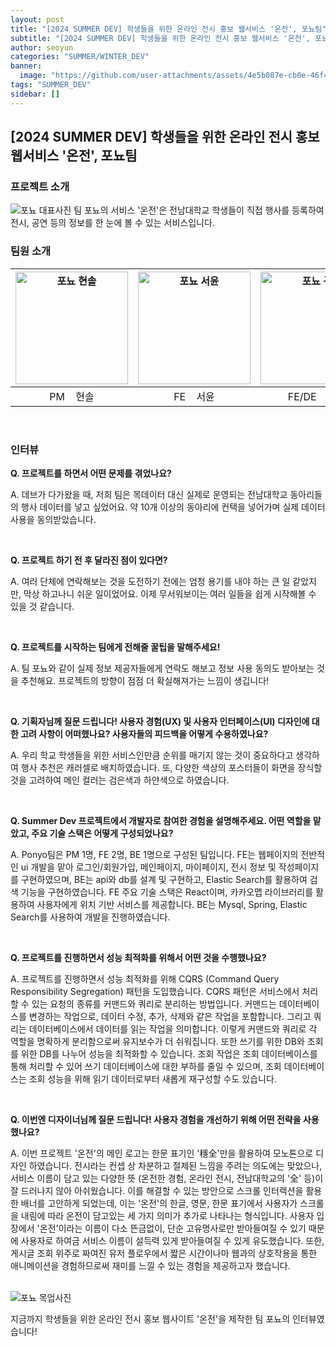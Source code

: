 ```yaml
---
layout: post
title: "[2024 SUMMER DEV] 학생들을 위한 온라인 전시 홍보 웹서비스 '온전', 포뇨팀"
subtitle: "[2024 SUMMER DEV] 학생들을 위한 온라인 전시 홍보 웹서비스 '온전', 포뇨팀"
author: seoyun
categories: "SUMMER/WINTER_DEV"
banner: 
  image: "https://github.com/user-attachments/assets/4e5b087e-cb0e-46f4-a592-1a1077863f03"
tags: "SUMMER_DEV"
sidebar: []
---
```


## [2024 SUMMER DEV] 학생들을 위한 온라인 전시 홍보 웹서비스 '온전', 포뇨팀


### 프로젝트 소개
<img src="https://github.com/user-attachments/assets/4e5b087e-cb0e-46f4-a592-1a1077863f03" alt="포뇨 대표사진" />
팀 포뇨의 서비스 '온전'은 전남대학교 학생들이 직접 행사를 등록하여 전시, 공연 등의 정보를 한 눈에 볼 수 있는 서비스입니다.

<br/>

### 팀원 소개

| <img src="https://github.com/user-attachments/assets/5187bc58-27ab-4394-a3c1-fdcda02d9a0b" alt="포뇨 현솔" width="180" /> | <img src="https://github.com/user-attachments/assets/4755b60e-944e-4349-a38d-6477aa266f51" alt="포뇨 서윤" width="180" /> | <img src="https://github.com/user-attachments/assets/60330652-7b1c-4d99-9a9b-0873602e63e4" alt="포뇨 규민" width="180" /> | <img src="https://github.com/user-attachments/assets/a7f941bc-030f-49c1-80ea-f5d2803e7fe9" alt="포뇨 석호" width="180" /> |
|------------|------------|------------|------------|
| <div style="text-align: center;">PM &nbsp;&nbsp;&nbsp;현솔</div> | <div style="text-align: center;">FE &nbsp;&nbsp;&nbsp;서윤</div>| <div style="text-align: center;">FE/DE &nbsp;&nbsp;&nbsp;규민</div> | <div style="text-align: center;">BE &nbsp;&nbsp;&nbsp;석호</div> |


<br/>

### 인터뷰
**Q. 프로젝트를 하면서 어떤 문제를 겪었나요?**

A.
데브가 다가왔을 때, 저희 팀은 목데이터 대신 실제로 운영되는 전남대학교 동아리들의 행사 데이터를 넣고 싶었어요. 약 10개 이상의 동아리에 컨택을 넣어가며 실제 데이터 사용을 동의받았습니다.

<br/>

**Q. 프로젝트 하기 전 후 달라진 점이 있다면?**

A. 여러 단체에 연락해보는 것을 도전하기 전에는 엄청 용기를 내야 하는 큰 일 같았지만, 막상 하고나니 쉬운 일이었어요. 이제 무서워보이는 여러 일들을 쉽게 시작해볼 수 있을 것 같습니다.

<br/>

**Q. 프로젝트를 시작하는 팀에게 전해줄 꿀팁을 말해주세요!**

A. 팀 포뇨와 같이 실제 정보 제공자들에게 연락도 해보고 정보 사용 동의도 받아보는 것을 추천해요. 프로젝트의 방향이 점점 더 확실해져가는 느낌이 생깁니다!

<br/>


**Q. 기획자님께 질문 드립니다! 사용자 경험(UX) 및 사용자 인터페이스(UI) 디자인에 대한 고려 사항이 어떠했나요? 사용자들의 피드백을 어떻게 수용하였나요?**

A. 우리 학교 학생들을 위한 서비스인만큼 순위를 매기지 않는 것이 중요하다고 생각하여 행사 추천은 캐러셀로 배치하였습니다. 또, 다양한 색상의 포스터들이 화면을 장식할 것을 고려하여 메인 컬러는 검은색과 하얀색으로 하였습니다.

<br/>

**Q. Summer Dev 프로젝트에서 개발자로 참여한 경험을 설명해주세요. 어떤 역할을 맡았고, 주요 기술 스택은 어떻게 구성되었나요?**

A. Ponyo팀은 PM 1명, FE 2명, BE 1명으로 구성된 팀입니다. FE는 웹페이지의 전반적인 ui 개발을 맡아 로그인/회원가입, 메인페이지, 마이페이지, 전시 정보 및 작성페이지를 구현하였으며, BE는 api와 db를 설계 및 구현하고, Elastic Search를 활용하여 검색 기능을 구현하였습니다.
FE 주요 기술 스택은 React이며, 카카오맵 라이브러리를 활용하여 사용자에게 위치 기반 서비스를 제공합니다. BE는 Mysql, Spring, Elastic Search를 사용하여 개발을 진행하였습니다.

<br/>

**Q. 프로젝트를 진행하면서 성능 최적화를 위해서 어떤 것을 수행했나요?**

A. 프로젝트를 진행하면서 성능 최적화를 위해 CQRS (Command Query Responsibility Segregation) 패턴을 도입했습니다. CQRS 패턴은 서비스에서 처리할 수 있는 요청의 종류를 커맨드와 쿼리로 분리하는 방법입니다. 커맨드는 데이터베이스를 변경하는 작업으로, 데이터 수정, 추가, 삭제와 같은 작업을 포함합니다. 그리고 쿼리는 데이터베이스에서 데이터를 읽는 작업을 의미합니다. 이렇게 커맨드와 쿼리로 각 역할을 명확하게 분리함으로써 유지보수가 더 쉬워집니다. 또한 쓰기를 위한 DB와 조회를 위한 DB를 나누어 성능을 최적화할 수 있습니다. 조회 작업은 조회 데이터베이스를 통해 처리할 수 있어 쓰기 데이터베이스에 대한 부하를 줄일 수 있으며, 조회 데이터베이스는 조회 성능을 위해 읽기 데이터로부터 새롭게 재구성할 수도 있습니다.

<br/>

**Q. 이번엔 디자이너님께 질문 드립니다! 사용자 경험을 개선하기 위해 어떤 전략을 사용했나요?**

A. 이번 프로젝트 '온전'의 메인 로고는 한문 표기인 '穩全'만을 활용하여 모노톤으로 디자인 하였습니다. 전시라는 컨셉 상 차분하고 절제된 느낌을 주려는 의도에는 맞았으나, 서비스 이름이 담고 있는 다양한 뜻 (온전한 경험, 온라인 전시, 전남대학교의 '全' 등)이 잘 드러나지 않아 아쉬웠습니다. 이를 해결할 수 있는 방안으로 스크롤 인터렉션을 활용한 배너를 고안하게 되었는데, 이는 '온전'의 한글, 영문, 한문 표기에서 사용자가 스크롤을 내림에 따라 온전이 담고있는 세 가지 의미가 추가로 나타나는 형식입니다. 사용자 입장에서 '온전'이라는 이름이 다소 뜬금없이, 단순 고유명사로만 받아들여질 수 있기 때문에 사용자로 하여금 서비스 이름이 설득력 있게 받아들여질 수 있게 유도했습니다. 또한, 게시글 조회 위주로 짜여진 유저 플로우에서 짧은 시간이나마 웹과의 상호작용을 통한 애니메이션을 경험하므로써 재미를 느낄 수 있는 경험을 제공하고자 했습니다.

<br/>

<img src="https://github.com/user-attachments/assets/8d23e288-c0e6-46a0-9934-f25b0f351f24" alt="포뇨 목업사진" />

<br/>

지금까지 학생들을 위한 온라인 전시 홍보 웹사이트 '온전'을 제작한 팀 포뇨의 인터뷰였습니다!

<br/>
